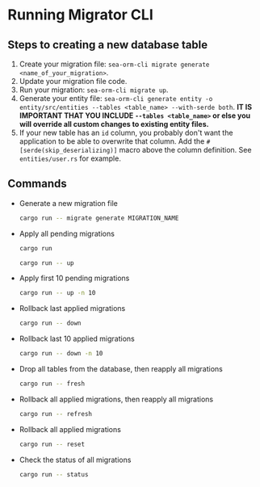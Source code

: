 # Running Migrator CLI

## Steps to creating a new database table

1. Create your migration file: `sea-orm-cli migrate generate <name_of_your_migration>`.
2. Update your migration file code.
3. Run your migration: `sea-orm-cli migrate up`.
4. Generate your entity file: `sea-orm-cli generate entity -o entity/src/entities --tables <table_name> --with-serde both`. **IT IS IMPORTANT THAT YOU INCLUDE `--tables <table_name>` or else you will override all custom changes to existing entity files.**
5. If your new table has an `id` column, you probably don't want the application to be able to overwrite that column. Add the `#[serde(skip_deserializing)]` macro above the column definition. See `entities/user.rs` for example.

## Commands

- Generate a new migration file
    ```sh
    cargo run -- migrate generate MIGRATION_NAME
    ```
- Apply all pending migrations
    ```sh
    cargo run
    ```
    ```sh
    cargo run -- up
    ```
- Apply first 10 pending migrations
    ```sh
    cargo run -- up -n 10
    ```
- Rollback last applied migrations
    ```sh
    cargo run -- down
    ```
- Rollback last 10 applied migrations
    ```sh
    cargo run -- down -n 10
    ```
- Drop all tables from the database, then reapply all migrations
    ```sh
    cargo run -- fresh
    ```
- Rollback all applied migrations, then reapply all migrations
    ```sh
    cargo run -- refresh
    ```
- Rollback all applied migrations
    ```sh
    cargo run -- reset
    ```
- Check the status of all migrations
    ```sh
    cargo run -- status
    ```
